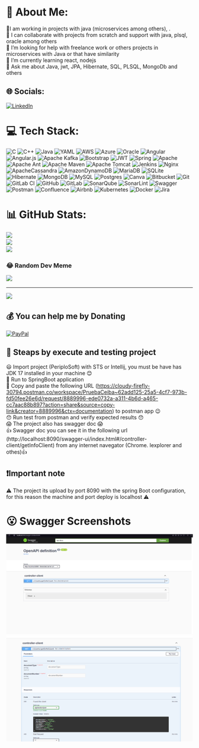 # 💫 About Me:
🔭I am working in projects with java (microservices among others), .<br>👯 I can collaborate with projects from scratch and support with java, plsql, oracle among others<br>🤝 I’m looking for help with freelance work or others projects in microservices with Java or that have similarity<br>🌱 I’m currently learning react, nodejs<br>💬 Ask me about Java, jwt, JPA, Hibernate, SQL, PLSQL, MongoDb and others


## 🌐 Socials:
[![LinkedIn](https://img.shields.io/badge/LinkedIn-%230077B5.svg?logo=linkedin&logoColor=white)](https://linkedin.com/in/www.linkedin.com/in/edgar-david-velasco-pinzon-5a85a579) 

# 💻 Tech Stack:
![C](https://img.shields.io/badge/c-%2300599C.svg?style=flat&logo=c&logoColor=white) ![C++](https://img.shields.io/badge/c++-%2300599C.svg?style=flat&logo=c%2B%2B&logoColor=white) ![Java](https://img.shields.io/badge/java-%23ED8B00.svg?style=flat&logo=openjdk&logoColor=white) ![YAML](https://img.shields.io/badge/yaml-%23ffffff.svg?style=flat&logo=yaml&logoColor=151515) ![AWS](https://img.shields.io/badge/AWS-%23FF9900.svg?style=flat&logo=amazon-aws&logoColor=white) ![Azure](https://img.shields.io/badge/azure-%230072C6.svg?style=flat&logo=microsoftazure&logoColor=white) ![Oracle](https://img.shields.io/badge/Oracle-F80000?style=flat&logo=oracle&logoColor=white) ![Angular](https://img.shields.io/badge/angular-%23DD0031.svg?style=flat&logo=angular&logoColor=white) ![Angular.js](https://img.shields.io/badge/angular.js-%23E23237.svg?style=flat&logo=angularjs&logoColor=white) ![Apache Kafka](https://img.shields.io/badge/Apache%20Kafka-000?style=flat&logo=apachekafka) ![Bootstrap](https://img.shields.io/badge/bootstrap-%238511FA.svg?style=flat&logo=bootstrap&logoColor=white) ![JWT](https://img.shields.io/badge/JWT-black?style=flat&logo=JSON%20web%20tokens) ![Spring](https://img.shields.io/badge/spring-%236DB33F.svg?style=flat&logo=spring&logoColor=white) ![Apache](https://img.shields.io/badge/apache-%23D42029.svg?style=flat&logo=apache&logoColor=white) ![Apache Ant](https://img.shields.io/badge/Apache%20Ant-A81C7D?style=flat&logo=Apache%20Ant&logoColor=white) ![Apache Maven](https://img.shields.io/badge/Apache%20Maven-C71A36?style=flat&logo=Apache%20Maven&logoColor=white) ![Apache Tomcat](https://img.shields.io/badge/apache%20tomcat-%23F8DC75.svg?style=flat&logo=apache-tomcat&logoColor=black) ![Jenkins](https://img.shields.io/badge/jenkins-%232C5263.svg?style=flat&logo=jenkins&logoColor=white) ![Nginx](https://img.shields.io/badge/nginx-%23009639.svg?style=flat&logo=nginx&logoColor=white) ![ApacheCassandra](https://img.shields.io/badge/cassandra-%231287B1.svg?style=flat&logo=apache-cassandra&logoColor=white) ![AmazonDynamoDB](https://img.shields.io/badge/Amazon%20DynamoDB-4053D6?style=flat&logo=Amazon%20DynamoDB&logoColor=white) ![MariaDB](https://img.shields.io/badge/MariaDB-003545?style=flat&logo=mariadb&logoColor=white) ![SQLite](https://img.shields.io/badge/sqlite-%2307405e.svg?style=flat&logo=sqlite&logoColor=white) ![Hibernate](https://img.shields.io/badge/Hibernate-59666C?style=flat&logo=Hibernate&logoColor=white) ![MongoDB](https://img.shields.io/badge/MongoDB-%234ea94b.svg?style=flat&logo=mongodb&logoColor=white) ![MySQL](https://img.shields.io/badge/mysql-4479A1.svg?style=flat&logo=mysql&logoColor=white) ![Postgres](https://img.shields.io/badge/postgres-%23316192.svg?style=flat&logo=postgresql&logoColor=white) ![Canva](https://img.shields.io/badge/Canva-%2300C4CC.svg?style=flat&logo=Canva&logoColor=white) ![Bitbucket](https://img.shields.io/badge/bitbucket-%230047B3.svg?style=flat&logo=bitbucket&logoColor=white) ![Git](https://img.shields.io/badge/git-%23F05033.svg?style=flat&logo=git&logoColor=white) ![GitLab CI](https://img.shields.io/badge/gitlab%20CI-%23181717.svg?style=flat&logo=gitlab&logoColor=white) ![GitHub](https://img.shields.io/badge/github-%23121011.svg?style=flat&logo=github&logoColor=white) ![GitLab](https://img.shields.io/badge/gitlab-%23181717.svg?style=flat&logo=gitlab&logoColor=white) ![SonarQube](https://img.shields.io/badge/SonarQube-black?style=flat&logo=sonarqube&logoColor=4E9BCD) ![SonarLint](https://img.shields.io/badge/SonarLint-CB2029?style=flat&logo=SONARLINT&logoColor=white) ![Swagger](https://img.shields.io/badge/-Swagger-%23Clojure?style=flat&logo=swagger&logoColor=white) ![Postman](https://img.shields.io/badge/Postman-FF6C37?style=flat&logo=postman&logoColor=white) ![Confluence](https://img.shields.io/badge/confluence-%23172BF4.svg?style=flat&logo=confluence&logoColor=white) ![Airbnb](https://img.shields.io/badge/Airbnb-%23ff5a5f.svg?style=flat&logo=Airbnb&logoColor=white) ![Kubernetes](https://img.shields.io/badge/kubernetes-%23326ce5.svg?style=flat&logo=kubernetes&logoColor=white) ![Docker](https://img.shields.io/badge/docker-%230db7ed.svg?style=flat&logo=docker&logoColor=white) ![Jira](https://img.shields.io/badge/jira-%230A0FFF.svg?style=flat&logo=jira&logoColor=white)
# 📊 GitHub Stats:
![](https://github-readme-stats.vercel.app/api?username=sotico91&theme=react&hide_border=false&include_all_commits=false&count_private=false)<br/>
![](https://github-readme-streak-stats.herokuapp.com/?user=sotico91&theme=react&hide_border=false)<br/>
![](https://github-readme-stats.vercel.app/api/top-langs/?username=sotico91&theme=react&hide_border=false&include_all_commits=false&count_private=false&layout=compact)

### 😂 Random Dev Meme
<img src='https://memer-new.vercel.app/' style="height: 400px;"/>

---
[![](https://visitcount.itsvg.in/api?id=sotico91&icon=0&color=2)](https://visitcount.itsvg.in)

  ## 💰 You can help me by Donating
  [![PayPal](https://img.shields.io/badge/PayPal-00457C?style=for-the-badge&logo=paypal&logoColor=white)](https://paypal.me/EdgarVelascoPinzon) 

  
<!-- Proudly created with GPRM ( https://gprm.itsvg.in ) -->

## 🔨 Steaps by execute and testing project

😃 Import project (PeriploSoft) with STS or Intellij, you must be have has JDK 17 installed in your machine 😊</br>
😬 Run to SpringBoot application </br>
📝 Copy and paste the following URL (https://cloudy-firefly-30794.postman.co/workspace/PruebaCeiba~62add125-25a5-4cf7-973b-fd50fee26e6d/request/8889996-ede0732a-a311-4b6d-a465-cc7aac88b897?action=share&source=copy-link&creator=8889996&ctx=documentation) to postman app 😉</br>
😯 Run test from postman and verify expected results 😯</br>
😱 The project also has swagger doc 😱</br>
👍 Swagger doc you can see it in the following url (http://localhost:8090/swagger-ui/index.html#/controller-client/getInfoClient) from any internet navegator (Chrome. Iexplorer and othes)👍 </br>


## ❗️Important note

⚠️ The project its upload by port 8090 with the spring Boot configuration, for this reason the machine and port deploy is localhost ⚠️

# 😮 Swagger Screenshots

![img.png](img.png)
![img_1.png](img_1.png)